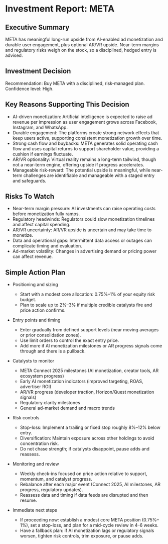 # Investment Report: META

## Executive Summary
META has meaningful long-run upside from AI-enabled ad monetization and durable user engagement, plus optional AR/VR upside. Near-term margins and regulatory risks weigh on the stock, so a disciplined, hedged entry is advised.

## Investment Decision
Recommendation: Buy META with a disciplined, risk-managed plan. Confidence level: High.

## Key Reasons Supporting This Decision
- AI-driven monetization: Artificial intelligence is expected to raise ad revenue per impression as user engagement grows across Facebook, Instagram, and WhatsApp.
- Durable engagement: The platforms create strong network effects that keep users active, supporting consistent monetization growth over time.
- Strong cash flow and buybacks: META generates solid operating cash flow and uses capital returns to support shareholder value, providing a cushion if earnings fluctuate.
- AR/VR optionality: Virtual reality remains a long-term tailwind, though not a near-term engine, offering upside if progress accelerates.
- Manageable risk-reward: The potential upside is meaningful, while near-term challenges are identifiable and manageable with a staged entry and safeguards.

## Risks To Watch
- Near-term margin pressure: AI investments can raise operating costs before monetization fully ramps.
- Regulatory headwinds: Regulators could slow monetization timelines and affect capital spending.
- AR/VR uncertainty: AR/VR upside is uncertain and may take time to monetize.
- Data and operational gaps: Intermittent data access or outages can complicate timing and evaluation.
- Ad-market volatility: Changes in advertising demand or pricing power can affect revenue.

## Simple Action Plan
- Positioning and sizing
  - Start with a modest core allocation: 0.75%–1% of your equity risk budget.
  - Plan to scale up to 2%–3% if multiple credible catalysts fire and price action confirms.

- Entry points and timing
  - Enter gradually from defined support levels (near moving averages or prior consolidation zones).
  - Use limit orders to control the exact entry price.
  - Add more if AI monetization milestones or AR progress signals come through and there is a pullback.

- Catalysts to monitor
  - META Connect 2025 milestones (AI monetization, creator tools, AR ecosystem progress)
  - Early AI monetization indicators (improved targeting, ROAS, advertiser ROI)
  - AR/VR progress (developer traction, Horizon/Quest monetization signals)
  - Regulatory clarity milestones
  - General ad-market demand and macro trends

- Risk controls
  - Stop-loss: Implement a trailing or fixed stop roughly 8%–12% below entry.
  - Diversification: Maintain exposure across other holdings to avoid concentration risk.
  - Do not chase strength; if catalysts disappoint, pause adds and reassess.

- Monitoring and review
  - Weekly check-ins focused on price action relative to support, momentum, and catalyst progress.
  - Rebalance after each major event (Connect 2025, AI milestones, AR progress, regulatory updates).
  - Reassess data and timing if data feeds are disrupted and then resume.

- Immediate next steps
  - If proceeding now: establish a modest core META position (0.75%–1%), set a stop-loss, and plan for a mid-cycle review in 4–6 weeks.
  - Have a fallback plan: if AI monetization lags or regulatory signals worsen, tighten risk controls, trim exposure, or pause adds.